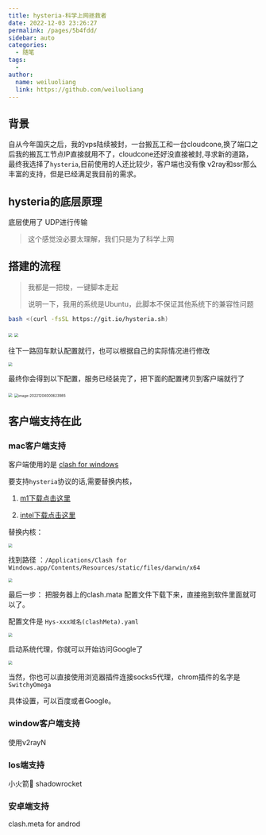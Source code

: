 ```yaml
---
title: hysteria-科学上网拯救者
date: 2022-12-03 23:26:27
permalink: /pages/5b4fdd/
sidebar: auto
categories:
  - 随笔
tags:
  - 
author: 
  name: weiluoliang
  link: https://github.com/weiluoliang
---
```


## 背景

自从今年国庆之后，我的vps陆续被封，一台搬瓦工和一台cloudcone,换了端口之后我的搬瓦工节点IP直接就用不了，cloudcone还好没直接被封,寻求新的道路，最终我选择了`hysteria`,目前使用的人还比较少，客户端也没有像 v2ray和ssr那么丰富的支持，但是已经满足我目前的需求。



## hysteria的底层原理

底层使用了 UDP进行传输 

>  这个感觉没必要太理解，我们只是为了科学上网



## 搭建的流程

>  我都是一把梭，一键脚本走起
>
> 说明一下，我用的系统是Ubuntu，此脚本不保证其他系统下的兼容性问题

```sh
bash <(curl -fsSL https://git.io/hysteria.sh)
```

<img src="https://wll01.oss-cn-hongkong.aliyuncs.com/uPic/2022120323TkEBPt.png" style="zoom: 50%;" />



<img src="https://wll01.oss-cn-hongkong.aliyuncs.com/uPic/2022120323CTLB8i.png" style="zoom:50%;" />

往下一路回车默认配置就行，也可以根据自己的实际情况进行修改

<img src="https://wll01.oss-cn-hongkong.aliyuncs.com/uPic/2022120400UpFRJu.png" style="zoom:50%;" />



最终你会得到以下配置，服务已经装完了，把下面的配置拷贝到客户端就行了

<img src="https://wll01.oss-cn-hongkong.aliyuncs.com/uPic/2022120400RoNy0G.png" style="zoom:50%;" />

<img src="/Users/weiluoliang/Library/Application Support/typora-user-images/image-20221204000623985.png" alt="image-20221204000623985" style="zoom:50%;" />

## 客户端支持在此

### mac客户端支持

客户端使用的是 [clash for windows](https://github.com/Fndroid/clash_for_windows_pkg/releases/download/0.20.10/Clash.for.Windows-0.20.10-mac.7z)

要支持`hysteria`协议的话,需要替换内核，

1. [m1下载点击这里](https://github.com/MetaCubeX/Clash.Meta/releases/download/v1.13.2/Clash.Meta-darwin-arm64-v1.13.2.gz) 

2. [intel下载点击这里](https://github.com/MetaCubeX/Clash.Meta/releases/download/v1.13.2/Clash.Meta-darwin-amd64-v1.13.2.gz)

替换内核：

<img src="https://wll01.oss-cn-hongkong.aliyuncs.com/uPic/2022120400p5TsY7.png" style="zoom:50%;" />



找到路径 ：`/Applications/Clash for Windows.app/Contents/Resources/static/files/darwin/x64`

<img src="https://wll01.oss-cn-hongkong.aliyuncs.com/uPic/2022120400Vcdh3p.png" style="zoom:50%;" />

最后一步： 把服务器上的clash.mata 配置文件下载下来，直接拖到软件里面就可以了。

配置文件是 `Hys-xxx域名(clashMeta).yaml`

<img src="https://wll01.oss-cn-hongkong.aliyuncs.com/uPic/2022120400VZLIzj.png" style="zoom:50%;" />

启动系统代理，你就可以开始访问Google了

<img src="https://wll01.oss-cn-hongkong.aliyuncs.com/uPic/2022120400lduDB4.png" style="zoom:50%;" />

当然，你也可以直接使用浏览器插件连接socks5代理，chrom插件的名字是`SwitchyOmega`

具体设置，可以百度或者Google。

### window客户端支持

使用v2rayN

### Ios端支持

小火箭🚀  shadowrocket 

### 安卓端支持

clash.meta for androd   
